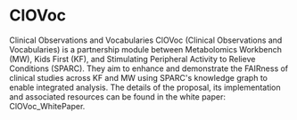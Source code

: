 # ClOVoc
Clinical Observations and Vocabularies
ClOVoc (Clinical Observations and Vocabularies) is a partnership module between Metabolomics Workbench (MW), Kids First (KF), and Stimulating Peripheral Activity to Relieve Conditions (SPARC). They aim to enhance and demonstrate the FAIRness of clinical studies across KF and MW using SPARC's knowledge graph to enable integrated analysis. The details of the proposal, its implementation and associated resources can be found in the white paper: ClOVoc_WhitePaper.
